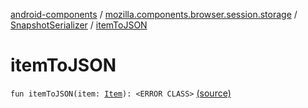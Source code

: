 [android-components](../../index.md) / [mozilla.components.browser.session.storage](../index.md) / [SnapshotSerializer](index.md) / [itemToJSON](./item-to-j-s-o-n.md)

# itemToJSON

`fun itemToJSON(item: `[`Item`](../../mozilla.components.browser.session/-session-manager/-snapshot/-item/index.md)`): <ERROR CLASS>` [(source)](https://github.com/mozilla-mobile/android-components/blob/master/components/browser/session/src/main/java/mozilla/components/browser/session/storage/SnapshotSerializer.kt#L50)